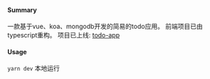#### Summary

一款基于vue、koa、mongodb开发的简易的todo应用。
前端项目已由typescript重构。
项目已上线: [todo-app](https://todo.davejump66.top)

#### Usage

`yarn dev` 本地运行
